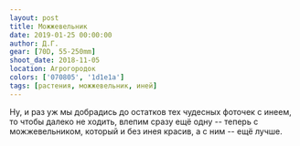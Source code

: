 ```yaml
---
layout: post
title: Можжевельник
date: 2019-01-25 00:00:00
author: Д.Г.
gear: [70D, 55-250mm]
shoot_date: 2018-11-05
location: Агрогородок
colors: ['070805', '1d1e1a']
tags: [растения, можжевельник, иней]
---
```

Ну, и раз уж мы добрадись до остатков тех чудесных фоточек с инеем, то чтобы далеко не ходить, влепим сразу ещё одну -- теперь с можжевельником, который и без инея красив, а с ним -- ещё лучше.
